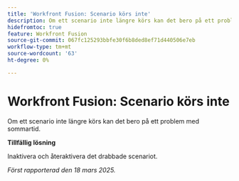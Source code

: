 ```yaml
---
title: 'Workfront Fusion: Scenario körs inte'
description: Om ett scenario inte längre körs kan det bero på ett problem med sommartid. Det finns en lösning.
hidefromtoc: true
feature: Workfront Fusion
source-git-commit: 067fc125293bbfe30f6b8ded8ef71d440506e7eb
workflow-type: tm+mt
source-wordcount: '63'
ht-degree: 0%

---
```



# Workfront Fusion: Scenario körs inte

Om ett scenario inte längre körs kan det bero på ett problem med sommartid.

**Tillfällig lösning**

Inaktivera och återaktivera det drabbade scenariot.

_Först rapporterad den 18 mars 2025._
